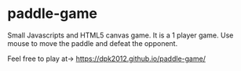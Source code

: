 # paddle-game

Small Javascripts and HTML5 canvas game. It is a 1 player game. Use mouse to move the paddle and defeat the opponent.

Feel free to play at-> https://dpk2012.github.io/paddle-game/

